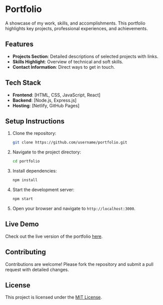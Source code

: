 # Portfolio

A showcase of my work, skills, and accomplishments. This portfolio highlights key projects, professional experiences, and achievements.

## Features

- **Projects Section**: Detailed descriptions of selected projects with links.
- **Skills Highlight**: Overview of technical and soft skills.
- **Contact Information**: Direct ways to get in touch.

## Tech Stack

- **Frontend**: [HTML, CSS, JavaScript, React]
- **Backend**: [Node.js, Express.js]
- **Hosting**: [Netlify, GitHub Pages]

## Setup Instructions

1. Clone the repository:
   ```bash
   git clone https://github.com/username/portfolio.git
   ```
2. Navigate to the project directory:
   ```bash
   cd portfolio
   ```
3. Install dependencies:
   ```bash
   npm install
   ```
4. Start the development server:
   ```bash
   npm start
   ```
5. Open your browser and navigate to `http://localhost:3000`.

## Live Demo

Check out the live version of the portfolio [here](https://your-portfolio-link.com).

## Contributing

Contributions are welcome! Please fork the repository and submit a pull request with detailed changes.

## License

This project is licensed under the [MIT License](LICENSE).
